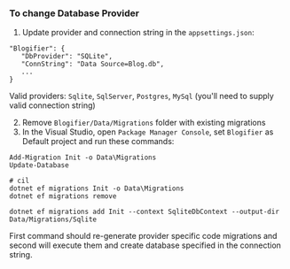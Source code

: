 ### To change Database Provider

1. Update provider and connection string in the `appsettings.json`:

```
"Blogifier": {
   "DbProvider": "SQLite",
   "ConnString": "Data Source=Blog.db",
   ...
}
```
Valid providers: `Sqlite`, `SqlServer`, `Postgres`, `MySql` (you'll need to supply valid connection string)

2. Remove `Blogifier/Data/Migrations` folder with existing migrations
3. In the Visual Studio, open `Package Manager Console`, set `Blogifier`
as Default project and run these commands:

```
Add-Migration Init -o Data\Migrations
Update-Database

# cil
dotnet ef migrations Init -o Data\Migrations
dotnet ef migrations remove

dotnet ef migrations add Init --context SqliteDbContext --output-dir Data/Migrations/Sqlite
```

First command should re-generate provider specific code migrations and second will 
execute them and create database specified in the connection string.
